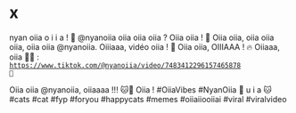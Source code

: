 # x
nyan oiia o i i a ! 🌟
@nyanoiia oiia oiia oiia ? Oiia oiia ! 🎉
Oiia oiia, oiia oiia oiia, oiia oiia @nyanoiia. Oiiiaaa, vidéo oiia ! 🎥
Oiia oiia, OIIIAAA ! 🔥 Oiiaaa, oiia 🐾👀 :<br>
<code>https://www.tiktok.com/@nyanoiia/video/7483412296157465878 🌈</code>
<p>
Oiia oiia @nyanoiia, oiiaaaa !!! 🐱💫
Oiia ! #OiiaVibes #NyanOiia 🐾
u i a 🐱 #cats #cat #fyp #foryou #happycats #memes #oiiaiiooiiai #viral #viralvideo</p>
